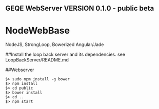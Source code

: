 ## GEQE WebServer VERSION 0.1.0 - public beta

# NodeWebBase
NodeJS, StrongLoop, Bowerized Angular/Jade

##Install the loop back server and its dependencies.
see LoopBackServer/README.md

##Webserver
```
$> sudo npm install -g bower  
$> npm install  
$> cd public  
$> bower install  
$> cd ..  
$> npm start  
```
